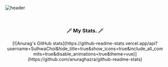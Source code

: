![header](https://capsule-render.vercel.app/api?type=waving&color=gradient&height=250&width=180%&section=header&text=Hi,%20%20%20I'm%20Sulhwa%20Choi%20🥰&animation=twinkling&fontSize=55)

<br>

<h3 align="center">🪄 My Stats. 🪄</h3>

<div align="center" style="text-align:center">
    [![Anurag's GitHub stats](https://github-readme-stats.vercel.app/api?username=SulhwaChoi&hide_title=true&show_icons=true&include_all_commits=true&disable_animations=true&theme=vue)](https://github.com/anuraghazra/github-readme-stats)
</div>
